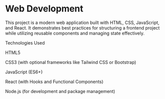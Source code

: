 # Web Development

This project is a modern web application built with HTML, CSS, JavaScript, and React. It demonstrates best practices for structuring a frontend project while utilizing reusable components and managing state effectively.

Technologies Used

HTML5

CSS3 (with optional frameworks like Tailwind CSS or Bootstrap)

JavaScript (ES6+)

React (with Hooks and Functional Components)

Node.js (for development and package management)
